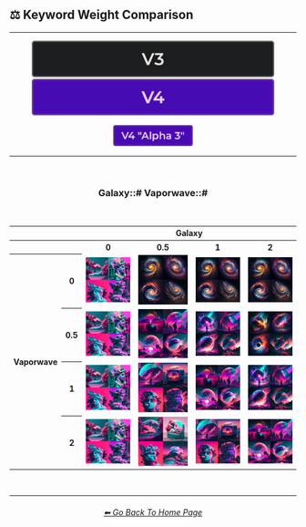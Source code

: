 <h2>⚖ Keyword Weight Comparison</h2>

<hr><!--------------->

<div align="center">

[<img src="/Images/Repo_Parts/Buttons/Version_Buttons/button_version_V3_inactive_half.webp?raw=true" alt="MidJourney V3" height="64" />](/Pages/MJ_V3/Comparison_Pages/Prompt_Writing/Keyword_Weight_Comparison.md)
[<img src="/Images/Repo_Parts/Buttons/Version_Buttons/button_version_V4_active_half.webp?raw=true" alt="MidJourney V4" height="64" />]()

[<img src="/Images/Repo_Parts/Buttons/Comparison_Page_Buttons/Subgroups/V4_Alpha_Versions/button_V4_alpha_3_active.webp?raw=true" alt="V4 Alpha 3" width="140.5" />]()

</div>

<hr>
<br>

<div align="center">

<h3>Galaxy::# Vaporwave::#</h3>
<br>

<table>
    <tr align=center valign=middle>
        <th></th><th></th>
        <th colspan="4">Galaxy</th>
    </tr>
    <tr align=center valign=middle>
        <th></th><th></th>
        <th>0</th>
        <th>0.5</th>
        <th>1</th>
        <th>2</th>
    </tr>
    <tr align=center valign=middle>
        <th rowspan="4">Vaporwave</th>
        <th>0</th>
        <td><img src="/Images/MJ_V4/V4_Alpha_3/Comparison_Page_Images/Keyword_Weight_Comparison/Galaxy_Vaporwave/Galaxy_0_Vaporwave_0.webp?raw=true" width="192" /></td>
        <td><img src="/Images/MJ_V4/V4_Alpha_3/Comparison_Page_Images/Keyword_Weight_Comparison/Galaxy_Vaporwave/Galaxy_0.5_Vaporwave_0.webp?raw=true" width="192" /></td>
        <td><img src="/Images/MJ_V4/V4_Alpha_3/Comparison_Page_Images/Keyword_Weight_Comparison/Galaxy_Vaporwave/Galaxy_1_Vaporwave_0.webp?raw=true" width="192" /></td>
        <td><img src="/Images/MJ_V4/V4_Alpha_3/Comparison_Page_Images/Keyword_Weight_Comparison/Galaxy_Vaporwave/Galaxy_2_Vaporwave_0.webp?raw=true" width="192" /></td>
    </tr>
    <tr align=center valign=middle>
        <th>0.5</th>
        <td><img src="/Images/MJ_V4/V4_Alpha_3/Comparison_Page_Images/Keyword_Weight_Comparison/Galaxy_Vaporwave/Galaxy_0_Vaporwave_0.5.webp?raw=true" width="192" /></td>
        <td><img src="/Images/MJ_V4/V4_Alpha_3/Comparison_Page_Images/Keyword_Weight_Comparison/Galaxy_Vaporwave/Galaxy_0.5_Vaporwave_0.5.webp?raw=true" width="192" /></td>
        <td><img src="/Images/MJ_V4/V4_Alpha_3/Comparison_Page_Images/Keyword_Weight_Comparison/Galaxy_Vaporwave/Galaxy_1_Vaporwave_0.5.webp?raw=true" width="192" /></td>
        <td><img src="/Images/MJ_V4/V4_Alpha_3/Comparison_Page_Images/Keyword_Weight_Comparison/Galaxy_Vaporwave/Galaxy_2_Vaporwave_0.5.webp?raw=true" width="192" /></td>
    </tr>
    <tr align=center valign=middle>
        <th>1</th>
        <td><img src="/Images/MJ_V4/V4_Alpha_3/Comparison_Page_Images/Keyword_Weight_Comparison/Galaxy_Vaporwave/Galaxy_0_Vaporwave_1.webp?raw=true" width="192" /></td>
        <td><img src="/Images/MJ_V4/V4_Alpha_3/Comparison_Page_Images/Keyword_Weight_Comparison/Galaxy_Vaporwave/Galaxy_0.5_Vaporwave_1.webp?raw=true" width="192" /></td>
        <td><img src="/Images/MJ_V4/V4_Alpha_3/Comparison_Page_Images/Keyword_Weight_Comparison/Galaxy_Vaporwave/Galaxy_1_Vaporwave_1.webp?raw=true" width="192" /></td>
        <td><img src="/Images/MJ_V4/V4_Alpha_3/Comparison_Page_Images/Keyword_Weight_Comparison/Galaxy_Vaporwave/Galaxy_2_Vaporwave_1.webp?raw=true" width="192" /></td>
    </tr>
    <tr align=center valign=middle>
        <th>2</th>
        <td><img src="/Images/MJ_V4/V4_Alpha_3/Comparison_Page_Images/Keyword_Weight_Comparison/Galaxy_Vaporwave/Galaxy_0_Vaporwave_2.webp?raw=true" width="192" /></td>
        <td><img src="/Images/MJ_V4/V4_Alpha_3/Comparison_Page_Images/Keyword_Weight_Comparison/Galaxy_Vaporwave/Galaxy_0.5_Vaporwave_2.webp?raw=true" width="192" /></td>
        <td><img src="/Images/MJ_V4/V4_Alpha_3/Comparison_Page_Images/Keyword_Weight_Comparison/Galaxy_Vaporwave/Galaxy_1_Vaporwave_2.webp?raw=true" width="192" /></td>
        <td><img src="/Images/MJ_V4/V4_Alpha_3/Comparison_Page_Images/Keyword_Weight_Comparison/Galaxy_Vaporwave/Galaxy_2_Vaporwave_2.webp?raw=true" width="192" /></td>
    </tr>
</table>

</div>

<br>

<hr><!--------------->
<div align="center">
<h6><a href="/README.md">⬅ Go Back To Home Page</a></h6>
</div>